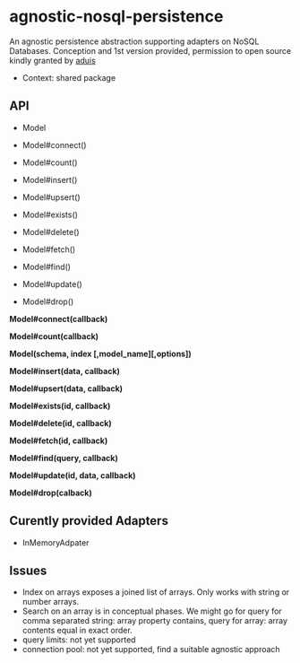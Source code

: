 # agnostic-nosql-persistence

An agnostic persistence abstraction supporting adapters on NoSQL Databases.
Conception and 1st version provided, permission to open source kindly granted by [aduis]

- Context: shared package

API
---
+ Model

+ Model#connect()

+ Model#count()

+ Model#insert()

+ Model#upsert()

+ Model#exists()

+ Model#delete()

+ Model#fetch()

+ Model#find()

+ Model#update()

+ Model#drop()


**Model#connect(callback)**

**Model#count(callback)**

**Model(schema, index [,model_name][,options])**

**Model#insert(data, callback)**

**Model#upsert(data, callback)**

**Model#exists(id, callback)**

**Model#delete(id, callback)**

**Model#fetch(id, callback)**

**Model#find(query, callback)**

**Model#update(id, data, callback)**

**Model#drop(calback)**


Curently provided Adapters
--------------------------
+ InMemoryAdpater


Issues
------
+ Index on arrays exposes a joined list of arrays. Only works with string or number arrays.
+ Search on an array is in conceptual phases. We might go for query for comma separated string: array property contains, query for array: array contents equal in exact order.
+ query limits: not yet supported
+ connection pool: not yet supported, find a suitable agnostic approach


[aduis]: https://github.com/aduis
